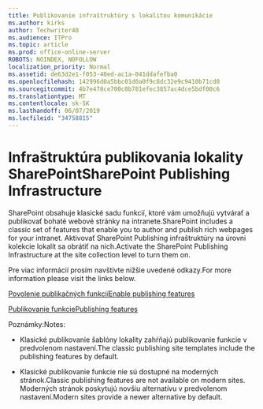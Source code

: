 ```yaml
---
title: Publikovanie infraštruktúry s lokalitou komunikácie
ms.author: kirks
author: Techwriter40
ms.audience: ITPro
ms.topic: article
ms.prod: office-online-server
ROBOTS: NOINDEX, NOFOLLOW
localization_priority: Normal
ms.assetid: de63d2e1-f053-40ed-ac1a-041ddafefba0
ms.openlocfilehash: 142996d0a5bbc01d0a0f9c8dc32e9c9410b71cd0
ms.sourcegitcommit: 4b7e478ce700c0b781efec3857ac4dce5bdf00c6
ms.translationtype: MT
ms.contentlocale: sk-SK
ms.lasthandoff: 06/07/2019
ms.locfileid: "34758815"
---
```

# <a name="sharepoint-publishing-infrastructure"></a><span data-ttu-id="eec44-102">Infraštruktúra publikovania lokality SharePoint</span><span class="sxs-lookup"><span data-stu-id="eec44-102">SharePoint Publishing Infrastructure</span></span>


<span data-ttu-id="eec44-103">SharePoint obsahuje klasické sadu funkcií, ktoré vám umožňujú vytvárať a publikovať bohaté webové stránky na intranete.</span><span class="sxs-lookup"><span data-stu-id="eec44-103">SharePoint includes a classic set of features that enable you to author and publish rich webpages for your intranet.</span></span> <span data-ttu-id="eec44-104">Aktivovať SharePoint Publishing infraštruktúry na úrovni kolekcie lokalít sa obrátiť na nich.</span><span class="sxs-lookup"><span data-stu-id="eec44-104">Activate the SharePoint Publishing Infrastructure at the site collection level to turn them on.</span></span>

<span data-ttu-id="eec44-105">Pre viac informácií prosím navštívte nižšie uvedené odkazy.</span><span class="sxs-lookup"><span data-stu-id="eec44-105">For more information please visit the links below.</span></span>

[<span data-ttu-id="eec44-106">Povolenie publikačných funkcií</span><span class="sxs-lookup"><span data-stu-id="eec44-106">Enable publishing features</span></span>](https://support.office.com/article/Enable-publishing-features-479677A6-8B33-4AC7-907D-071C1C7E4518)

[<span data-ttu-id="eec44-107">Publikovanie funkcie</span><span class="sxs-lookup"><span data-stu-id="eec44-107">Publishing features</span></span>](https://support.office.com/article/Features-enabled-in-a-SharePoint-Online-publishing-site-3AB3810C-3C2C-4361-9D0E-0CBE666EA0B0?wt.mc_id=O365_Portal_MMaven#__toc336865553)

<span data-ttu-id="eec44-108">Poznámky:</span><span class="sxs-lookup"><span data-stu-id="eec44-108">Notes:</span></span>

- <span data-ttu-id="eec44-109">Klasické publikovanie šablóny lokality zahŕňajú publikovanie funkcie v predvolenom nastavení.</span><span class="sxs-lookup"><span data-stu-id="eec44-109">The classic publishing site templates include the publishing features by default.</span></span>

- <span data-ttu-id="eec44-110">Klasické publikovanie funkcie nie sú dostupné na moderných stránok.</span><span class="sxs-lookup"><span data-stu-id="eec44-110">Classic publishing features are not available on modern sites.</span></span> <span data-ttu-id="eec44-111">Moderných stránok poskytujú novšiu alternatívu v predvolenom nastavení.</span><span class="sxs-lookup"><span data-stu-id="eec44-111">Modern sites provide a newer alternative by default.</span></span>

